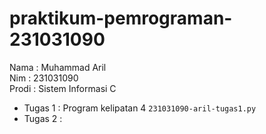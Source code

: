 # praktikum-pemrograman-231031090
<div> Nama : Muhammad Aril </div>
<div> Nim : 231031090 </div>
<div> Prodi : Sistem Informasi C </div>

* Tugas 1 : Program kelipatan 4 `231031090-aril-tugas1.py`
* Tugas 2 : 
